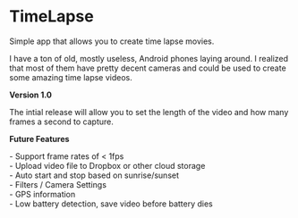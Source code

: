# TimeLapse
<p>Simple app that allows you to create time lapse movies.</p>
<p>I have a ton of old, mostly useless, Android phones laying around. I realized that most of them have pretty decent cameras and could be used to create some amazing time lapse videos.</p>
<b>Version 1.0</b></br>
<p>The intial release will allow you to set the length of the video and how many frames a second to capture.</p>
<p><b>Future Features</b></p>
<p>
  - Support frame rates of < 1fps</br>
  - Upload video file to Dropbox or other cloud storage</br>
  - Auto start and stop based on sunrise/sunset</br>
  - Filters / Camera Settings</br>
  - GPS information</br>
  - Low battery detection, save video before battery dies</br>

</p>
